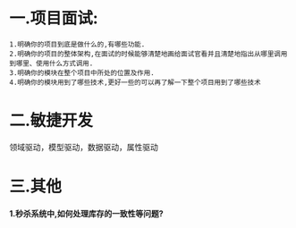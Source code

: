 # 一.项目面试:
    1.明确你的项目到底是做什么的,有哪些功能.
    2.明确你的项目的整体架构,在面试的时候能够清楚地画给面试官看并且清楚地指出从哪里调用到哪里、使用什么方式调用.
    3.明确你的模块在整个项目中所处的位置及作用.
    4.明确你的模块用到了哪些技术,更好一些的可以再了解一下整个项目用到了哪些技术

# 二.敏捷开发
领域驱动，模型驱动，数据驱动，属性驱动


# 三.其他
#### 1.秒杀系统中,如何处理库存的一致性等问题?














